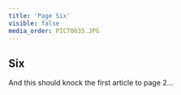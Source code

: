 ```yaml
---
title: 'Page Six'
visible: false
media_order: PICT0035.JPG
---
```


## Six

And this should knock the first article to page 2...